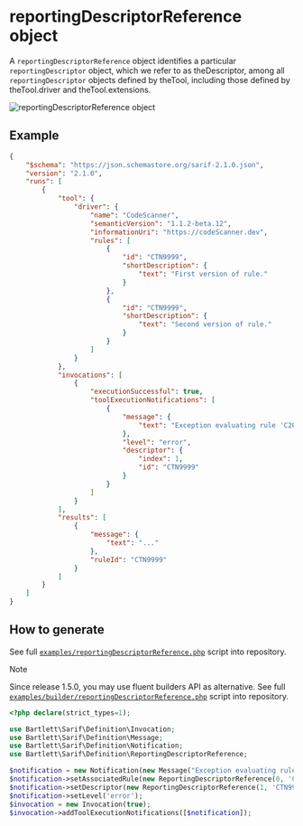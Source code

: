 <!-- markdownlint-disable MD013 -->
# reportingDescriptorReference object

A `reportingDescriptorReference` object identifies a particular `reportingDescriptor` object,
which we refer to as theDescriptor, among all `reportingDescriptor` objects defined by theTool,
including those defined by theTool.driver and theTool.extensions.

![reportingDescriptorReference object](../assets/images/reference-reporting-descriptor-reference.graphviz.svg)

## Example

```json
{
    "$schema": "https://json.schemastore.org/sarif-2.1.0.json",
    "version": "2.1.0",
    "runs": [
        {
            "tool": {
                "driver": {
                    "name": "CodeScanner",
                    "semanticVersion": "1.1.2-beta.12",
                    "informationUri": "https://codeScanner.dev",
                    "rules": [
                        {
                            "id": "CTN9999",
                            "shortDescription": {
                                "text": "First version of rule."
                            }
                        },
                        {
                            "id": "CTN9999",
                            "shortDescription": {
                                "text": "Second version of rule."
                            }
                        }
                    ]
                }
            },
            "invocations": [
                {
                    "executionSuccessful": true,
                    "toolExecutionNotifications": [
                        {
                            "message": {
                                "text": "Exception evaluating rule 'C2001'. Rule configuration is missing."
                            },
                            "level": "error",
                            "descriptor": {
                                "index": 1,
                                "id": "CTN9999"
                            }
                        }
                    ]
                }
            ],
            "results": [
                {
                    "message": {
                        "text": "..."
                    },
                    "ruleId": "CTN9999"
                }
            ]
        }
    ]
}
```

## How to generate

See full [`examples/reportingDescriptorReference.php`][example-script] script into repository.

> [!NOTE]
> Since release 1.5.0, you may use fluent builders API as alternative.
> See full [`examples/builder/reportingDescriptorReference.php`][example-builder] script into repository.

[example-script]: https://github.com/llaville/sarif-php-sdk/blob/master/examples/reportingDescriptorReference.php
[example-builder]: https://github.com/llaville/sarif-php-sdk/blob/master/examples/builder/reportingDescriptorReference.php

```php
<?php declare(strict_types=1);

use Bartlett\Sarif\Definition\Invocation;
use Bartlett\Sarif\Definition\Message;
use Bartlett\Sarif\Definition\Notification;
use Bartlett\Sarif\Definition\ReportingDescriptorReference;

$notification = new Notification(new Message("Exception evaluating rule 'C2001'. Rule configuration is missing."));
$notification->setAssociatedRule(new ReportingDescriptorReference(0, 'C2001'));
$notification->setDescriptor(new ReportingDescriptorReference(1, 'CTN9999'));
$notification->setLevel('error');
$invocation = new Invocation(true);
$invocation->addToolExecutionNotifications([$notification]);

```
